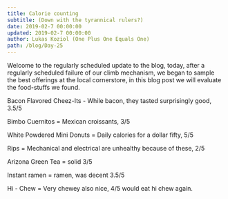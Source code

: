 ```yaml
---
title: Calorie counting
subtitle: (Down with the tyrannical rulers?)
date: 2019-02-7 00:00:00
updated: 2019-02-7 00:00:00
author: Lukas Koziol (One Plus One Equals One)
path: /blog/Day-25
---
```


Welcome to the regularly scheduled update to the blog, today, after a regularly scheduled failure of our climb mechanism, we began to sample the best offerings at the local cornerstore, in this blog post we will evaluate the food-stuffs we found.

Bacon Flavored Cheez-Its - While bacon, they tasted surprisingly good, 3.5/5

Bimbo Cuernitos = Mexican croissants, 3/5

White Powdered Mini Donuts = Daily calories for a dollar fifty, 5/5

Rips = Mechanical and electrical are unhealthy because of these, 2/5

Arizona Green Tea = solid 3/5

Instant ramen  = ramen, was decent 3.5/5

Hi - Chew = Very chewey also nice, 4/5 would eat hi chew again.
